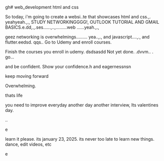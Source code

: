 gh# web_development
html and css

So today, i'm going to create a websi..te that showcases html and css.,.
yeahyeah.,.,
STUDY NETWORKINGGGG!, OUTLOOK TUTORIAL AND GMAIL BASICS.e.dd,.,.ses......,..,.........web
......yeah.,.,

geez networking is overwhelmings.........
yea..,.,
and javascript....,.,
and flutter.eedsd.
qqs..
Go to Udemy and enroll courses.

Finish the courses you enroll in udemy.
dsdsasdd
Not yet done. .dvvm..
.
go...

and be confident.
Show your confidence.h
and eagernessnsn

keep moving forward

Overwhelming.

thats life

you need to improve everyday
another day another interview, Its valentines day.

..

e










learn it please. its january 23, 2025. its never too late to learn new things.
dance, edit videos, etc

e 
